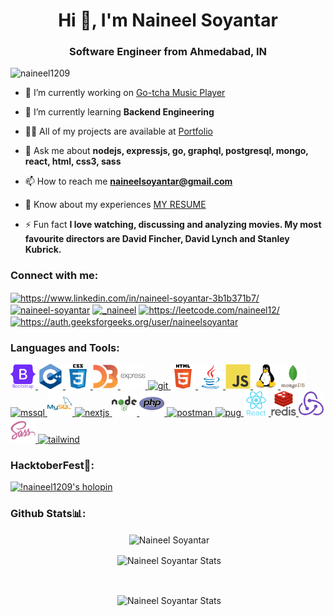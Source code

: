 <h1 align="center">Hi 👋, I'm Naineel Soyantar</h1>
<h3 align="center">Software Engineer from Ahmedabad, IN</h3>

<p align="left"> <img src="https://komarev.com/ghpvc/?username=naineel1209&label=Profile%20views&color=0e75b6&style=flat" alt="naineel1209" /> </p>

- 🔭 I’m currently working on [Go-tcha Music Player](https://github.com/naineel1209/go-tcha-music-player)

- 🌱 I’m currently learning **Backend Engineering**

- 👨‍💻 All of my projects are available at [Portfolio](https://naineel-portfolio-23.netlify.app/)

- 💬 Ask me about **nodejs, expressjs, go, graphql, postgresql, mongo, react, html, css3, sass**

- 📫 How to reach me **naineelsoyantar@gmail.com**

- 📄 Know about my experiences [MY RESUME](https://naineel-portfolio-23.netlify.app/Naineel_Soyantar_Resume.pdf)

- ⚡ Fun fact **I love watching, discussing and analyzing movies. My most favourite directors are David Fincher, David Lynch and Stanley Kubrick.**

<h3 align="left">Connect with me:</h3>
<p align="left">
<a href="https://linkedin.com/in/naineel-soyantar-3b1b371b7/" target="blank"><img align="center" src="https://raw.githubusercontent.com/rahuldkjain/github-profile-readme-generator/master/src/images/icons/Social/linked-in-alt.svg" alt="https://www.linkedin.com/in/naineel-soyantar-3b1b371b7/" height="30" width="40" /></a>
<a href="https://stackoverflow.com/users/naineel-soyantar" target="blank"><img align="center" src="https://raw.githubusercontent.com/rahuldkjain/github-profile-readme-generator/master/src/images/icons/Social/stack-overflow.svg" alt="naineel-soyantar" height="30" width="40" /></a>
<a href="https://instagram.com/_naineel" target="blank"><img align="center" src="https://raw.githubusercontent.com/rahuldkjain/github-profile-readme-generator/master/src/images/icons/Social/instagram.svg" alt="_naineel" height="30" width="40" /></a>
<a href="https://www.leetcode.com/naineel12/" target="blank"><img align="center" src="https://raw.githubusercontent.com/rahuldkjain/github-profile-readme-generator/master/src/images/icons/Social/leet-code.svg" alt="https://leetcode.com/naineel12/" height="30" width="40" /></a>
<a href="https://auth.geeksforgeeks.org/user/naineelsoyantar" target="blank"><img align="center" src="https://raw.githubusercontent.com/rahuldkjain/github-profile-readme-generator/master/src/images/icons/Social/geeks-for-geeks.svg" alt="https://auth.geeksforgeeks.org/user/naineelsoyantar" height="30" width="40" /></a>
</p>

<h3 align="left">Languages and Tools:</h3>
<p align="left"> <a href="https://getbootstrap.com" target="_blank" rel="noreferrer"> <img src="https://raw.githubusercontent.com/devicons/devicon/master/icons/bootstrap/bootstrap-plain-wordmark.svg" alt="bootstrap" width="40" height="40"/> </a> <a href="https://www.w3schools.com/cpp/" target="_blank" rel="noreferrer"> <img src="https://raw.githubusercontent.com/devicons/devicon/master/icons/cplusplus/cplusplus-original.svg" alt="cplusplus" width="40" height="40"/> </a> <a href="https://www.w3schools.com/css/" target="_blank" rel="noreferrer"> <img src="https://raw.githubusercontent.com/devicons/devicon/master/icons/css3/css3-original-wordmark.svg" alt="css3" width="40" height="40"/> </a> <a href="https://d3js.org/" target="_blank" rel="noreferrer"> <img src="https://raw.githubusercontent.com/devicons/devicon/master/icons/d3js/d3js-original.svg" alt="d3js" width="40" height="40"/> </a> <a href="https://expressjs.com" target="_blank" rel="noreferrer"> <img src="https://raw.githubusercontent.com/devicons/devicon/master/icons/express/express-original-wordmark.svg" alt="express" width="40" height="40"/> </a> <a href="https://git-scm.com/" target="_blank" rel="noreferrer"> <img src="https://www.vectorlogo.zone/logos/git-scm/git-scm-icon.svg" alt="git" width="40" height="40"/> </a> <a href="https://www.w3.org/html/" target="_blank" rel="noreferrer"> <img src="https://raw.githubusercontent.com/devicons/devicon/master/icons/html5/html5-original-wordmark.svg" alt="html5" width="40" height="40"/> </a> <a href="https://www.java.com" target="_blank" rel="noreferrer"> <img src="https://raw.githubusercontent.com/devicons/devicon/master/icons/java/java-original.svg" alt="java" width="40" height="40"/> </a> <a href="https://developer.mozilla.org/en-US/docs/Web/JavaScript" target="_blank" rel="noreferrer"> <img src="https://raw.githubusercontent.com/devicons/devicon/master/icons/javascript/javascript-original.svg" alt="javascript" width="40" height="40"/> </a> <a href="https://www.linux.org/" target="_blank" rel="noreferrer"> <img src="https://raw.githubusercontent.com/devicons/devicon/master/icons/linux/linux-original.svg" alt="linux" width="40" height="40"/> </a> <a href="https://www.mongodb.com/" target="_blank" rel="noreferrer"> <img src="https://raw.githubusercontent.com/devicons/devicon/master/icons/mongodb/mongodb-original-wordmark.svg" alt="mongodb" width="40" height="40"/> </a> <a href="https://www.microsoft.com/en-us/sql-server" target="_blank" rel="noreferrer"> <img src="https://www.svgrepo.com/show/303229/microsoft-sql-server-logo.svg" alt="mssql" width="40" height="40"/> </a> <a href="https://www.mysql.com/" target="_blank" rel="noreferrer"> <img src="https://raw.githubusercontent.com/devicons/devicon/master/icons/mysql/mysql-original-wordmark.svg" alt="mysql" width="40" height="40"/> </a> <a href="https://nextjs.org/" target="_blank" rel="noreferrer"> <img src="https://cdn.worldvectorlogo.com/logos/nextjs-2.svg" alt="nextjs" width="40" height="40"/> </a> <a href="https://nodejs.org" target="_blank" rel="noreferrer"> <img src="https://raw.githubusercontent.com/devicons/devicon/master/icons/nodejs/nodejs-original-wordmark.svg" alt="nodejs" width="40" height="40"/> </a> <a href="https://www.php.net" target="_blank" rel="noreferrer"> <img src="https://raw.githubusercontent.com/devicons/devicon/master/icons/php/php-original.svg" alt="php" width="40" height="40"/> </a> <a href="https://postman.com" target="_blank" rel="noreferrer"> <img src="https://www.vectorlogo.zone/logos/getpostman/getpostman-icon.svg" alt="postman" width="40" height="40"/> </a> <a href="https://pugjs.org" target="_blank" rel="noreferrer"> <img src="https://cdn.worldvectorlogo.com/logos/pug.svg" alt="pug" width="40" height="40"/> </a> <a href="https://reactjs.org/" target="_blank" rel="noreferrer"> <img src="https://raw.githubusercontent.com/devicons/devicon/master/icons/react/react-original-wordmark.svg" alt="react" width="40" height="40"/> </a> <a href="https://redis.io" target="_blank" rel="noreferrer"> <img src="https://raw.githubusercontent.com/devicons/devicon/master/icons/redis/redis-original-wordmark.svg" alt="redis" width="40" height="40"/> </a> <a href="https://redux.js.org" target="_blank" rel="noreferrer"> <img src="https://raw.githubusercontent.com/devicons/devicon/master/icons/redux/redux-original.svg" alt="redux" width="40" height="40"/> </a> <a href="https://sass-lang.com" target="_blank" rel="noreferrer"> <img src="https://raw.githubusercontent.com/devicons/devicon/master/icons/sass/sass-original.svg" alt="sass" width="40" height="40"/> </a> <a href="https://tailwindcss.com/" target="_blank" rel="noreferrer"> <img src="https://www.vectorlogo.zone/logos/tailwindcss/tailwindcss-icon.svg" alt="tailwind" width="40" height="40"/> </a> </p>

<h3 align="left">HacktoberFest🐙:</h3>

[![!naineel1209's holopin](https://holopin.me/naineel1209)](https://holopin.io/@naineel1209)

<h3 align="left">Github Stats📊:</h3>
<p align = "center">&nbsp;<img align="center" src="https://github-readme-stats.vercel.app/api?username=naineel1209&theme=dark&show_icons=true&locale=en" alt="Naineel Soyantar" width="450" height="250" /></p>
<p align = "center">&nbsp;<img align="center" src="https://github-readme-stats.vercel.app/api/top-langs/?username=naineel1209&theme=dark&show_icons=true&hide_border=false&layout=compact" alt="Naineel Soyantar Stats" width="450" height="250" /></p> <br />
<p align = "center">&nbsp;<img align="center" src="https://github-profile-trophy.vercel.app/?username=naineel1209&theme=darkhub&no-frame=false&no-bg=false&column=3&margin-w=15&margin-h=15" alt="Naineel Soyantar Stats" /></p>
